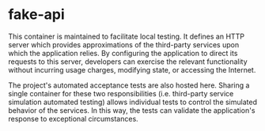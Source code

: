 # fake-api

This container is maintained to facilitate local testing. It defines an HTTP
server which provides approximations of the third-party services upon which the
application relies. By configuring the application to direct its requests to
this server, developers can exercise the relevant functionality without
incurring usage charges, modifying state, or accessing the Internet.

The project's automated acceptance tests are also hosted here. Sharing a single
container for these two responsibilities (i.e. third-party service simulation
automated testing) allows individual tests to control the simulated behavior of
the services. In this way, the tests can validate the application's response to
exceptional circumstances.
